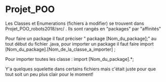 # Projet_POO

Les Classes  et Enumerations (fichiers à modifier) se trouvent dans Projet_POO_robots2018/src/ . 
Ils sont rangés en "packages" par "affinités" 

Pour faire un package il faut préciser " package [Nom_du_package];" au tout début du fichier .java,
pour importer un package il faut faire import [Nom_du_package].[Nom_de_la_classe_a_importer] ;

Pour importer toutes les classe : import [Nom_du_package].*;

Y'a quelques squelette dans certains fichiers mais c'était juste pour que tout soit un peu plus clair pour le moment! 
